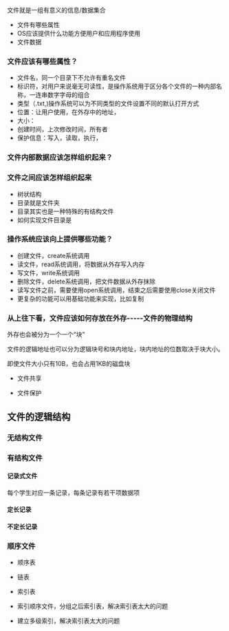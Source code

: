 文件就是一组有意义的信息/数据集合

- 文件有哪些属性
- OS应该提供什么功能方便用户和应用程序使用
- 文件数据

### 文件应该有哪些属性？

- 文件名，同一个目录下不允许有重名文件
- 标识符，对用户来说毫无可读性，是操作系统用于区分各个文件的一种内部名称，一连串数字字母的组合
- 类型（.txt,)操作系统可以为不同类型的文件设置不同的默认打开方式
- 位置：让用户使用，在外存中的地址，
- 大小：
- 创建时间，上次修改时间，所有者
- 保护信息：写入，读取，执行，

### 文件内部数据应该怎样组织起来？

### 文件之间应该怎样组织起来

- 树状结构
- 目录就是文件夹
- 目录其实也是一种特殊的有结构文件
- 如何实现文件目录是

### 操作系统应该向上提供哪些功能？

- 创建文件，create系统调用
- 读文件，read系统调用，将数据从外存写入内存
- 写文件，write系统调用
- 删除文件，delete系统调用，把文件数据从外存抹除
- 读写文件之前，需要使用open系统调用，结束之后需要使用close关闭文件
- 更复杂的功能可以用基础功能来实现，比如复制

### 从上往下看，文件应该如何存放在外存-----文件的物理结构

外存也会被分为一个一个“块”

文件的逻辑地址也可以分为逻辑块号和块内地址，块内地址的位数取决于块大小。

即使文件大小只有10B，也会占用1KB的磁盘块

- 文件共享

- 文件保护

## 文件的逻辑结构

### 无结构文件

### 有结构文件

#### 记录式文件

每个学生对应一条记录，每条记录有若干项数据项

#### 定长记录

#### 不定长记录

### 顺序文件

- 顺序表
- 链表
- 索引表

- 索引顺序文件，分组之后索引表，解决索引表太大的问题
- 建立多级索引，解决索引表太大的问题
